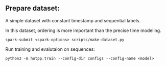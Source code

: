 ## Prepare dataset:
A simple dataset with constant timestamp and sequential labels.

In this dataset, ordering is more important than the precise time modeling.

```
spark-submit <spark-options> scripts/make-dataset.py
```

Run training and evalutaion on sequences:
```
python3 -m hotpp.train --config-dir configs --config-name <model>
```
